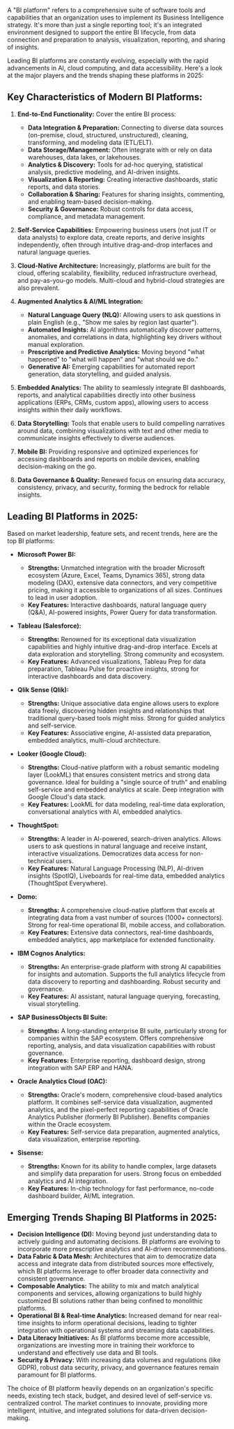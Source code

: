 A "BI platform" refers to a comprehensive suite of software tools and capabilities that an organization uses to implement its Business Intelligence strategy. It's more than just a single reporting tool; it's an integrated environment designed to support the entire BI lifecycle, from data connection and preparation to analysis, visualization, reporting, and sharing of insights.

Leading BI platforms are constantly evolving, especially with the rapid advancements in AI, cloud computing, and data accessibility. Here's a look at the major players and the trends shaping these platforms in 2025:

## Key Characteristics of Modern BI Platforms:

1.  **End-to-End Functionality:** Cover the entire BI process:
    * **Data Integration & Preparation:** Connecting to diverse data sources (on-premise, cloud, structured, unstructured), cleaning, transforming, and modeling data (ETL/ELT).
    * **Data Storage/Management:** Often integrate with or rely on data warehouses, data lakes, or lakehouses.
    * **Analytics & Discovery:** Tools for ad-hoc querying, statistical analysis, predictive modeling, and AI-driven insights.
    * **Visualization & Reporting:** Creating interactive dashboards, static reports, and data stories.
    * **Collaboration & Sharing:** Features for sharing insights, commenting, and enabling team-based decision-making.
    * **Security & Governance:** Robust controls for data access, compliance, and metadata management.

2.  **Self-Service Capabilities:** Empowering business users (not just IT or data analysts) to explore data, create reports, and derive insights independently, often through intuitive drag-and-drop interfaces and natural language queries.

3.  **Cloud-Native Architecture:** Increasingly, platforms are built for the cloud, offering scalability, flexibility, reduced infrastructure overhead, and pay-as-you-go models. Multi-cloud and hybrid-cloud strategies are also prevalent.

4.  **Augmented Analytics & AI/ML Integration:**
    * **Natural Language Query (NLQ):** Allowing users to ask questions in plain English (e.g., "Show me sales by region last quarter").
    * **Automated Insights:** AI algorithms automatically discover patterns, anomalies, and correlations in data, highlighting key drivers without manual exploration.
    * **Prescriptive and Predictive Analytics:** Moving beyond "what happened" to "what will happen" and "what should we do."
    * **Generative AI:** Emerging capabilities for automated report generation, data storytelling, and guided analysis.

5.  **Embedded Analytics:** The ability to seamlessly integrate BI dashboards, reports, and analytical capabilities directly into other business applications (ERPs, CRMs, custom apps), allowing users to access insights within their daily workflows.

6.  **Data Storytelling:** Tools that enable users to build compelling narratives around data, combining visualizations with text and other media to communicate insights effectively to diverse audiences.

7.  **Mobile BI:** Providing responsive and optimized experiences for accessing dashboards and reports on mobile devices, enabling decision-making on the go.

8.  **Data Governance & Quality:** Renewed focus on ensuring data accuracy, consistency, privacy, and security, forming the bedrock for reliable insights.

## Leading BI Platforms in 2025:

Based on market leadership, feature sets, and recent trends, here are the top BI platforms:

* **Microsoft Power BI:**
    * **Strengths:** Unmatched integration with the broader Microsoft ecosystem (Azure, Excel, Teams, Dynamics 365), strong data modeling (DAX), extensive data connectors, and very competitive pricing, making it accessible to organizations of all sizes. Continues to lead in user adoption.
    * **Key Features:** Interactive dashboards, natural language query (Q&A), AI-powered insights, Power Query for data transformation.

* **Tableau (Salesforce):**
    * **Strengths:** Renowned for its exceptional data visualization capabilities and highly intuitive drag-and-drop interface. Excels at data exploration and storytelling. Strong community and ecosystem.
    * **Key Features:** Advanced visualizations, Tableau Prep for data preparation, Tableau Pulse for proactive insights, strong for interactive dashboards and data discovery.

* **Qlik Sense (Qlik):**
    * **Strengths:** Unique associative data engine allows users to explore data freely, discovering hidden insights and relationships that traditional query-based tools might miss. Strong for guided analytics and self-service.
    * **Key Features:** Associative engine, AI-assisted data preparation, embedded analytics, multi-cloud architecture.

* **Looker (Google Cloud):**
    * **Strengths:** Cloud-native platform with a robust semantic modeling layer (LookML) that ensures consistent metrics and strong data governance. Ideal for building a "single source of truth" and enabling self-service and embedded analytics at scale. Deep integration with Google Cloud's data stack.
    * **Key Features:** LookML for data modeling, real-time data exploration, conversational analytics with AI, embedded analytics.

* **ThoughtSpot:**
    * **Strengths:** A leader in AI-powered, search-driven analytics. Allows users to ask questions in natural language and receive instant, interactive visualizations. Democratizes data access for non-technical users.
    * **Key Features:** Natural Language Processing (NLP), AI-driven insights (SpotIQ), Liveboards for real-time data, embedded analytics (ThoughtSpot Everywhere).

* **Domo:**
    * **Strengths:** A comprehensive cloud-native platform that excels at integrating data from a vast number of sources (1000+ connectors). Strong for real-time operational BI, mobile access, and collaboration.
    * **Key Features:** Extensive data connectors, real-time dashboards, embedded analytics, app marketplace for extended functionality.

* **IBM Cognos Analytics:**
    * **Strengths:** An enterprise-grade platform with strong AI capabilities for insights and automation. Supports the full analytics lifecycle from data discovery to reporting and dashboarding. Robust security and governance.
    * **Key Features:** AI assistant, natural language querying, forecasting, visual storytelling.

* **SAP BusinessObjects BI Suite:**
    * **Strengths:** A long-standing enterprise BI suite, particularly strong for companies within the SAP ecosystem. Offers comprehensive reporting, analysis, and data visualization capabilities with robust governance.
    * **Key Features:** Enterprise reporting, dashboard design, strong integration with SAP ERP and HANA.

* **Oracle Analytics Cloud (OAC):**
    * **Strengths:** Oracle's modern, comprehensive cloud-based analytics platform. It combines self-service data visualization, augmented analytics, and the pixel-perfect reporting capabilities of Oracle Analytics Publisher (formerly BI Publisher). Benefits companies within the Oracle ecosystem.
    * **Key Features:** Self-service data preparation, augmented analytics, data visualization, enterprise reporting.

* **Sisense:**
    * **Strengths:** Known for its ability to handle complex, large datasets and simplify data preparation for users. Strong focus on embedded analytics and AI integration.
    * **Key Features:** In-chip technology for fast performance, no-code dashboard builder, AI/ML integration.

## Emerging Trends Shaping BI Platforms in 2025:

* **Decision Intelligence (DI):** Moving beyond just understanding data to actively guiding and automating decisions. BI platforms are evolving to incorporate more prescriptive analytics and AI-driven recommendations.
* **Data Fabric & Data Mesh:** Architectures that aim to democratize data access and integrate data from distributed sources more effectively, which BI platforms leverage to offer broader data connectivity and consistent governance.
* **Composable Analytics:** The ability to mix and match analytical components and services, allowing organizations to build highly customized BI solutions rather than being confined to monolithic platforms.
* **Operational BI & Real-time Analytics:** Increased demand for near real-time insights to inform operational decisions, leading to tighter integration with operational systems and streaming data capabilities.
* **Data Literacy Initiatives:** As BI platforms become more accessible, organizations are investing more in training their workforce to understand and effectively use data and BI tools.
* **Security & Privacy:** With increasing data volumes and regulations (like GDPR), robust data security, privacy, and governance features remain paramount for BI platforms.

The choice of BI platform heavily depends on an organization's specific needs, existing tech stack, budget, and desired level of self-service vs. centralized control. The market continues to innovate, providing more intelligent, intuitive, and integrated solutions for data-driven decision-making.
